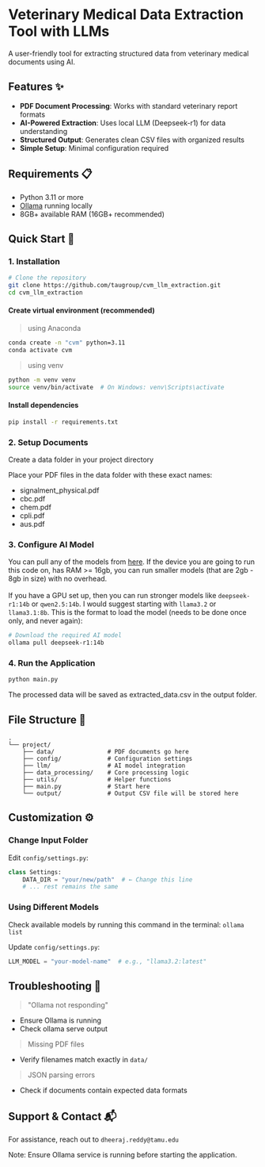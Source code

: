 # Veterinary Medical Data Extraction Tool with LLMs

A user-friendly tool for extracting structured data from veterinary medical documents using AI.

## Features ✨
- **PDF Document Processing**: Works with standard veterinary report formats
- **AI-Powered Extraction**: Uses local LLM (Deepseek-r1) for data understanding
- **Structured Output**: Generates clean CSV files with organized results
- **Simple Setup**: Minimal configuration required

## Requirements 📋
- Python 3.11 or more
- [Ollama](https://ollama.com/) running locally
- 8GB+ available RAM (16GB+ recommended)

## Quick Start 🚀

### 1. Installation
```bash
# Clone the repository
git clone https://github.com/taugroup/cvm_llm_extraction.git
cd cvm_llm_extraction
```

#### Create virtual environment (recommended)

> using Anaconda
```bash
conda create -n "cvm" python=3.11
conda activate cvm
```
> using venv
```bash
python -m venv venv
source venv/bin/activate  # On Windows: venv\Scripts\activate
```

#### Install dependencies
```bash
pip install -r requirements.txt
```

### 2. Setup Documents
Create a data folder in your project directory

Place your PDF files in the data folder with these exact names:

- signalment_physical.pdf
- cbc.pdf
- chem.pdf
- cpli.pdf
- aus.pdf

### 3. Configure AI Model
You can pull any of the models from [here](https://ollama.com/search). If the device you are going to run this code on, has RAM >= 16gb, you can run smaller models (that are 2gb - 8gb in size) with no overhead. \
\
If you have a GPU set up, then you can run stronger models like `deepseek-r1:14b` or `qwen2.5:14b`.
I would suggest starting with `llama3.2` or `llama3.1:8b`. 
This is the format to load the model (needs to be done once only, and never again):
```bash
# Download the required AI model
ollama pull deepseek-r1:14b
```

### 4. Run the Application
```bash
python main.py
```

The processed data will be saved as extracted_data.csv in the output folder.

## File Structure 📂
```tree
.
└── project/
    ├── data/               # PDF documents go here
    ├── config/             # Configuration settings
    ├── llm/                # AI model integration
    ├── data_processing/    # Core processing logic
    ├── utils/              # Helper functions
    ├── main.py             # Start here
    └── output/             # Output CSV file will be stored here
```

## Customization ⚙️

### Change Input Folder

Edit `config/settings.py`:

```python
class Settings:
    DATA_DIR = "your/new/path"  # ← Change this line
    # ... rest remains the same
```

### Using Different Models
Check available models by running this command in the terminal: `ollama list`

Update `config/settings.py`:

```python
LLM_MODEL = "your-model-name"  # e.g., "llama3.2:latest"
```

## Troubleshooting 🔧

> "Ollama not responding"
- Ensure Ollama is running
- Check ollama serve output

> Missing PDF files
- Verify filenames match exactly in `data/`

> JSON parsing errors
- Check if documents contain expected data formats

## Support & Contact 📬
For assistance, reach out to `dheeraj.reddy@tamu.edu`

Note: Ensure Ollama service is running before starting the application. 
